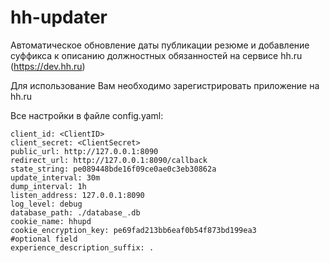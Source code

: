 # hh-updater
Автоматическое обновление даты публикации резюме и добавление суффикса к описанию должностных обязанностей на сервисе hh.ru (https://dev.hh.ru)

Для использование Вам необходимо зарегистрировать приложение на hh.ru

Все настройки в файле config.yaml:

````
client_id: <ClientID>
client_secret: <ClientSecret>
public_url: http://127.0.0.1:8090
redirect_url: http://127.0.0.1:8090/callback
state_string: pe089448bde16f09ce0ae0c3eb30862a
update_interval: 30m
dump_interval: 1h
listen_address: 127.0.0.1:8090
log_level: debug
database_path: ./database_.db
cookie_name: hhupd
cookie_encryption_key: pe69fad213bb6eaf0b54f873bd199ea3
#optional field
experience_description_suffix: .
````

